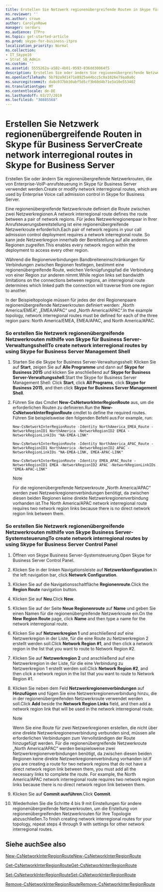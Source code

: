 ```yaml
---
title: Erstellen Sie Netzwerk regionenübergreifende Routen in Skype für Business Server
ms.reviewer: ''
ms.author: crowe
author: CarolynRowe
manager: serdars
ms.audience: ITPro
ms.topic: get-started-article
ms.prod: skype-for-business-itpro
localization_priority: Normal
ms.collection:
- IT_Skype16
- Strat_SB_Admin
ms.custom: ''
ms.assetid: 5555262a-a502-4b01-9593-836dd30064f5
description: Erstellen Sie oder ändern Sie regionenübergreifende Netzwerkrouten, die von Enterprise-VoIP-anrufsteuerung in Skype für Business Server verwendet werden.
ms.openlocfilehash: 5b792a9d1471e8925a44bcc5c0a1026e79aa0a0c
ms.sourcegitcommit: da8c037bb30abf5d5cf3b60d4b71e3a10e553402
ms.translationtype: MT
ms.contentlocale: de-DE
ms.lasthandoff: 03/27/2019
ms.locfileid: "30885568"
---
```

# <a name="create-network-interregional-routes-in-skype-for-business-server"></a><span data-ttu-id="0f349-103">Erstellen Sie Netzwerk regionenübergreifende Routen in Skype für Business Server</span><span class="sxs-lookup"><span data-stu-id="0f349-103">Create network interregional routes in Skype for Business Server</span></span>
 
<span data-ttu-id="0f349-104">Erstellen Sie oder ändern Sie regionenübergreifende Netzwerkrouten, die von Enterprise-VoIP-anrufsteuerung in Skype für Business Server verwendet werden.</span><span class="sxs-lookup"><span data-stu-id="0f349-104">Create or modify network interregional routes, which are used by Enterprise Voice call admission control in Skype for Business Server.</span></span> 
  
<span data-ttu-id="0f349-105">Eine regionenübergreifende Netzwerkroute definiert die Route zwischen zwei Netzwerkregionen.</span><span class="sxs-lookup"><span data-stu-id="0f349-105">A network interregional route defines the route between a pair of network regions.</span></span> <span data-ttu-id="0f349-106">Für jedes Netzwerkregionenpaar in Ihrer Anrufsteuerungsbereitstellung ist eine regionenübergreifende Netzwerkroute erforderlich.</span><span class="sxs-lookup"><span data-stu-id="0f349-106">Each pair of network regions in your call admission control deployment requires a network interregional route.</span></span> <span data-ttu-id="0f349-107">So kann jede Netzwerkregion innerhalb der Bereitstellung auf alle anderen Regionen zugreifen.</span><span class="sxs-lookup"><span data-stu-id="0f349-107">This enables every network region within the deployment to access every other region.</span></span>
  
<span data-ttu-id="0f349-108">Während die Regionenverbindungen Bandbreiteneinschränkungen für Verbindungen zwischen Regionen festlegen, bestimmt eine regionenübergreifende Route, welchen Verknüpfungspfad die Verbindung von einer Region zur anderen nimmt.</span><span class="sxs-lookup"><span data-stu-id="0f349-108">While region links set bandwidth limitations on the connections between regions, an interregional route determines which linked path the connection will traverse from one region to another.</span></span>
  
<span data-ttu-id="0f349-109">In der Beispieltopologie müssen für jedes der drei Regionenpaare regionenübergreifende Netzwerkrouten definiert werden: „North America/EMEA“, „EMEA/APAC“ und „North America/APAC“.</span><span class="sxs-lookup"><span data-stu-id="0f349-109">In the example topology, network interregional routes must be defined for each of the three region pairs: North America/EMEA, EMEA/APAC, and North America/APAC.</span></span> 
  
### <a name="to-create-network-interregional-routes-by-using-skype-for-business-server-management-shell"></a><span data-ttu-id="0f349-110">So erstellen Sie Netzwerk regionenübergreifende Netzwerkrouten mithilfe von Skype für Business Server-Verwaltungsshell</span><span class="sxs-lookup"><span data-stu-id="0f349-110">To create network interregional routes by using Skype for Business Server Management Shell</span></span>

1. <span data-ttu-id="0f349-111">Starten Sie die Skype for Business Server-Verwaltungsshell: Klicken Sie auf **Start**, zeigen Sie auf **Alle Programme** und dann auf **Skype for Business 2015** und klicken Sie anschließend auf **Skype for Business Server-Verwaltungsshell**.</span><span class="sxs-lookup"><span data-stu-id="0f349-111">Start the Skype for Business Server Management Shell: Click **Start**, click **All Programs**, click **Skype for Business 2015**, and then click **Skype for Business Server Management Shell**.</span></span>
    
2. <span data-ttu-id="0f349-112">Führen Sie das Cmdlet **New-CsNetworkInterRegionRoute** aus, um die erforderlichen Routen zu definieren.</span><span class="sxs-lookup"><span data-stu-id="0f349-112">Run the **New-CsNetworkInterRegionRoute** cmdlet to define the required routes.</span></span> <span data-ttu-id="0f349-113">Führen Sie beispielsweise den folgenden Befehl aus:</span><span class="sxs-lookup"><span data-stu-id="0f349-113">For example, run:</span></span>
    
   ```
   New-CsNetworkInterRegionRoute -Identity NorthAmerica_EMEA_Route -NetworkRegionID1 NorthAmerica -NetworkRegionID2 EMEA -NetworkRegionLinkIDs "NA-EMEA-LINK"
   ```

   ```
   New-CsNetworkInterRegionRoute -Identity NorthAmerica_APAC_Route -NetworkRegionID1 NorthAmerica -NetworkRegionID2 APAC -NetworkRegionLinkIDs "NA-EMEA-LINK, EMEA-APAC-LINK"
   ```

   ```
   New-CsNetworkInterRegionRoute -Identity EMEA_APAC_Route -NetworkRegionID1 EMEA -NetworkRegionID2 APAC -NetworkRegionLinkIDs "EMEA-APAC-LINK"
   ```

    > [!NOTE]
    > <span data-ttu-id="0f349-114">Für die regionenübergreifende Netzwerkroute „North America/APAC“ werden zwei Netzwerkregionenverbindungen benötigt, da zwischen diesen beiden Regionen keine direkte Netzwerkregionenverbindung vorhanden ist.</span><span class="sxs-lookup"><span data-stu-id="0f349-114">The North America/APAC network interregional route requires two network region links because there is no direct network region link between them.</span></span> 
  
### <a name="to-create-network-interregional-routes-by-using-skype-for-business-server-control-panel"></a><span data-ttu-id="0f349-115">So erstellen Sie Netzwerk regionenübergreifende Netzwerkrouten mithilfe von Skype Business Server-Systemsteuerung</span><span class="sxs-lookup"><span data-stu-id="0f349-115">To create network interregional routes by using Skype for Business Server Control Panel</span></span>

1. <span data-ttu-id="0f349-116">Öffnen von Skype Business Server-Systemsteuerung.</span><span class="sxs-lookup"><span data-stu-id="0f349-116">Open Skype for Business Server Control Panel.</span></span>
    
2. <span data-ttu-id="0f349-117">Klicken Sie in der linken Navigationsleiste auf **Netzwerkkonfiguration**.</span><span class="sxs-lookup"><span data-stu-id="0f349-117">In the left navigation bar, click **Network Configuration**.</span></span>
    
3. <span data-ttu-id="0f349-118">Klicken Sie auf die Navigationsschaltfläche **Regionenroute**.</span><span class="sxs-lookup"><span data-stu-id="0f349-118">Click the **Region Route** navigation button.</span></span>
    
4. <span data-ttu-id="0f349-119">Klicken Sie auf **Neu**.</span><span class="sxs-lookup"><span data-stu-id="0f349-119">Click **New**.</span></span>
    
5. <span data-ttu-id="0f349-120">Klicken Sie auf der Seite **Neue Regionenroute** auf **Name** und geben Sie einen Namen für die regionenübergreifende Netzwerkroute ein.</span><span class="sxs-lookup"><span data-stu-id="0f349-120">On the **New Region Route** page, click **Name** and then type a name for the network interregional route.</span></span>
    
6. <span data-ttu-id="0f349-121">Klicken Sie auf **Netzwerkregion 1** und anschließend auf eine Netzwerkregion in der Liste, für die eine Route zu Netzwerkregion 2 erstellt werden soll.</span><span class="sxs-lookup"><span data-stu-id="0f349-121">Click **Network Region #1**, and then click a network region in the list that you want to route to Network Region #2.</span></span>
    
7. <span data-ttu-id="0f349-122">Klicken Sie auf **Netzwerkregion 2** und anschließend auf eine Netzwerkregion in der Liste, für die eine Verbindung zu Netzwerkregion 1 erstellt werden soll.</span><span class="sxs-lookup"><span data-stu-id="0f349-122">Click **Network Region #2**, and then click a network region in the list that you want to route to Network Region #1.</span></span>
    
8. <span data-ttu-id="0f349-123">Klicken Sie neben dem Feld **Netzwerkregionenverbindungen** auf **Hinzufügen** und fügen Sie eine Netzwerkregionenverbindung hinzu, die in der regionenübergreifenden Netzwerkroute verwendet werden soll.</span><span class="sxs-lookup"><span data-stu-id="0f349-123">Click **Add** beside the **Network Region Links** field, and then add a network region link that will be used in the network interregional route.</span></span>
    
    > [!NOTE]
    > <span data-ttu-id="0f349-p103">Wenn Sie eine Route für zwei Netzwerkregionen erstellen, die nicht über eine direkte Netzwerkregionenverbindung verbunden sind, müssen alle erforderlichen Verbindungen zum Vervollständigen der Route hinzugefügt werden. Für die regionenübergreifende Netzwerkroute „North America/APAC“ werden beispielsweise zwei Netzwerkregionenverbindungen benötigt, da zwischen diesen beiden Regionen keine direkte Netzwerkregionenverbindung vorhanden ist.</span><span class="sxs-lookup"><span data-stu-id="0f349-p103">If you are creating a route for two network regions that do not have a direct network region link between them, you must add all the necessary links to complete the route. For example, the North America/APAC network interregional route requires two network region links because there is no direct network region link between them.</span></span> 
  
9. <span data-ttu-id="0f349-126">Klicken Sie auf **Commit ausführen**.</span><span class="sxs-lookup"><span data-stu-id="0f349-126">Click **Commit**.</span></span>
    
10. <span data-ttu-id="0f349-127">Wiederholen Sie die Schritte 4 bis 9 mit Einstellungen für andere regionenübergreifende Netzwerkrouten, um die Erstellung von regionenübergreifenden Netzwerkrouten für Ihre Topologie abzuschließen.</span><span class="sxs-lookup"><span data-stu-id="0f349-127">To finish creating network interregional routes for your topology, repeat steps 4 through 9 with settings for other network interregional routes.</span></span>
    
## <a name="see-also"></a><span data-ttu-id="0f349-128">Siehe auch</span><span class="sxs-lookup"><span data-stu-id="0f349-128">See also</span></span>

[<span data-ttu-id="0f349-129">New-CsNetworkInterRegionRoute</span><span class="sxs-lookup"><span data-stu-id="0f349-129">New-CsNetworkInterRegionRoute</span></span>](https://docs.microsoft.com/powershell/module/skype/new-csnetworkinterregionroute?view=skype-ps)
  
[<span data-ttu-id="0f349-130">Get-CsNetworkInterRegionRoute</span><span class="sxs-lookup"><span data-stu-id="0f349-130">Get-CsNetworkInterRegionRoute</span></span>](https://docs.microsoft.com/powershell/module/skype/get-csnetworkinterregionroute?view=skype-ps)
  
[<span data-ttu-id="0f349-131">Set-CsNetworkInterRegionRoute</span><span class="sxs-lookup"><span data-stu-id="0f349-131">Set-CsNetworkInterRegionRoute</span></span>](https://docs.microsoft.com/powershell/module/skype/set-csnetworkinterregionroute?view=skype-ps)
  
[<span data-ttu-id="0f349-132">Remove-CsNetworkInterRegionRoute</span><span class="sxs-lookup"><span data-stu-id="0f349-132">Remove-CsNetworkInterRegionRoute</span></span>](https://docs.microsoft.com/powershell/module/skype/remove-csnetworkinterregionroute?view=skype-ps)
